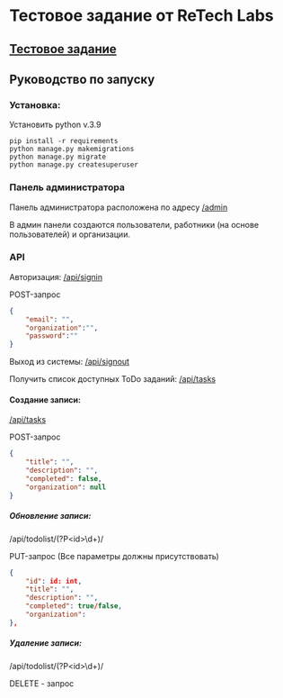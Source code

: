 # Тестовое задание от ReTech Labs

## [Тестовое задание](tz_ReTech.pdf)

## Руководство по запуску


### Установка:

Установить python v.3.9

```commandline
pip install -r requirements
python manage.py makemigrations
python manage.py migrate
python manage.py createsuperuser
```
### Панель администратора
Панель администратора расположена по адресу [/admin](http://127.0.0.1:8000/admin)

В админ панели создаются пользователи, работники (на основе пользователей) и организации.

### API
Авторизация: [/api/signin](http://127.0.0.1:8000/api/signin)

POST-запрос
```json
{
    "email": "", 
    "organization":"", 
    "password":""
}
```

Выход из системы: [/api/signout](http://127.0.0.1:8000/api/signout)

Получить список доступных ToDo заданий: [/api/tasks](http://127.0.0.1:8000/api/todolist)

#### Создание записи: 

[/api/tasks](http://127.0.0.1:8000/api/todolist/)

POST-запрос
```json
{
    "title": "",
    "description": "",
    "completed": false,
    "organization": null
}
```

##### Обновление записи: 

/api/todolist/(?P\<id\>\d+)/

PUT-запрос (Все параметры должны присутствовать)

```json
{
    "id": id: int,
    "title": "",
    "description": "",
    "completed": true/false,
    "organization": 
},
```

##### Удаление записи:

/api/todolist/(?P\<id\>\d+)/

DELETE - запрос